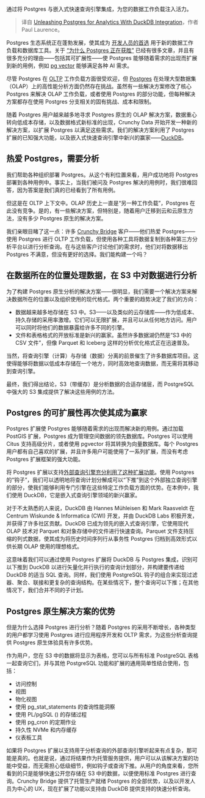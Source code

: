 
<!--
title:  利用DuckDB集成释放Postgres的分析能力
cover: https://cdn.thenewstack.io/media/2024/07/57a43fe6-duckling-8062337_1280.jpg
-->

通过将 Postgres 与嵌入式快速查询引擎集成，为您的数据工作负载注入活力。

> 译自 [Unleashing Postgres for Analytics With DuckDB Integration](https://thenewstack.io/unleashing-postgres-for-analytics-with-duckdb-integration/)，作者 Paul Laurence。

Postgres 生态系统正在蓬勃发展，使其成为 [开发人员的首选](https://survey.stackoverflow.co/2023/#technology-most-popular-technologies) 用于新的数据工作负载和数据库工具。关于 [“为什么 Postgres 正在获胜”](https://www.crunchydata.com/blog/when-did-postgres-become-cool) 已经有很多文章，并且有很多充分的理由——包括其可扩展性——使 Postgres 能够随着需求的出现而扩展到新的用例，例如 [pg vector](https://github.com/pgvector/pgvector) 能够满足各种 AI 需求。

尽管 Postgres 在 [OLTP](https://thenewstack.io/how-data-integration-is-evolving-beyond-etl/) 工作负载方面很受欢迎，但 [Postgres](https://thenewstack.io/postgres-is-now-a-vector-database-too/) 在处理大型数据集（OLAP）上的高性能分析方面仍然存在挑战。虽然有一些解决方案修改了核心 Postgres 来解决 OLAP 工作负载，或者使用 Postgres 的部分功能，但每种解决方案都存在使用 Postgres 分支相关的固有挑战、成本和限制。

随着 Postgres 用户越来越多地寻求 Postgres 原生的 OLAP 解决方案，数据重心转向低成本存储，以及数据格式新标准的出现，Crunchy Data 开始开发一种新的解决方案，以扩展 Postgres 以满足这些需求。我们的解决方案利用了 Postgres 扩展的已知强大功能，以及嵌入式快速查询引擎中新兴的赢家——[DuckDB](https://duckdb.org/)。

## 热爱 Postgres，需要分析

我们帮助各种组织部署 Postgres。从这个有利位置来看，用户成功地将 Postgres 部署到各种用例中。事实上，当我们被问及 Postgres 解决的用例时，我们很难回答，因为答案是我们真的已经看到了所有用例。

但这是在 OLTP 上下文中。OLAP 历史上一直是“另一种工作负载”，Postgres 在此没有竞争。是的，有一些解决方案，但特别是，随着用户迁移到云和云原生方法，没有多少 Postgres 原生的解决方案。

我们亲眼目睹了这一点：许多 [Crunchy Bridge](https://crunchybridge.com/login) 客户——他们热爱 Postgres——使用 Postgres 进行 OLTP 工作负载，但使用各种工具将数据复制到各种第三方分析平台以进行分析查询。在与这些客户讨论他们的需求时，他们对将数据移出 Postgres 不满意，但没有更好的选择。我们能构建一个吗？

## 在数据所在的位置处理数据，在 S3 中对数据进行分析

为了构建 Postgres 原生分析的解决方案——很明显，我们需要一个解决方案来解决数据所在的位置以及组织使用的现代格式。两个重要的趋势决定了我们的方向：

- 数据越来越多地存储在 S3 中。S3——以及类似的云存储库——作为低成本、持久存储的采用率激增。它们可以无限扩展，并且可以从任何地方访问。用户可以同时将他们的数据暴露给许多不同的引擎。
- 文件和表格格式的开放标准是新兴的赢家。虽然许多数据湖仍然是“S3 中的 CSV 文件”，但像 Parquet 和 Iceberg 这样的分析优化格式正在迅速普及。

当然，将查询引擎（计算）与存储（数据）分离的前景催生了许多数据库项目。这使得能够将数据以低成本存储在一个地方，同时高效地查询数据，而无需将其移动到查询引擎。

最终，我们得出结论，S3（带缓存）是分析数据的合适存储层，而 PostgreSQL 中强大的 S3 集成提供了解决这些用例的方法。

## Postgres 的可扩展性再次使其成为赢家

Postgres 扩展使 Postgres 能够随着需求的出现而解决新的用例。通过加载 PostGIS 扩展，Postgres 成为管理空间数据的领先数据库。Postgres 可以使用 Citus 支持高级分片，或者使用 pgvector 将其转换为向量数据库。每个 Postgres 用户都有自己喜欢的扩展，并且许多用户可能使用了一系列扩展，而没有考虑 Postgres 扩展框架的强大功能。

将 Postgres 扩展以支持[外部查询引擎充分利用了这种扩展功能](https://www.crunchydata.com/blog/how-we-fused-duckdb-into-postgres-with-crunchy-bridge-for-analytics)。使用 Postgres 的“钩子”，我们可以透明地将查询计划分解成可以“下推”到这个外部独立查询引擎的部分，使我们能够利用专门引擎在这些特定工作负载方面的优势。在本例中，我们使用 DuckDB，它是嵌入式查询引擎领域的新兴赢家。

对于不太熟悉的人来说，DuckDB 由 Hannes Mühleisen 和 Mark Raasveldt 在 Centrum Wiskunde & Informatica (CWI) 开发，并由 DuckDB Labs 积极开发，并获得了许多社区贡献。DuckDB 已成为领先的嵌入式查询引擎，它使用现代 OLAP 技术对 Parquet 和对象存储中的文件进行快速查询。Parquet 文件支持压缩的列式数据，使其成为将历史时间序列行从事务性 Postgres 归档到高效形式以供长期 OLAP 使用的理想格式。

这意味着我们可以通过使用 Postgres 扩展将 DuckDB 与 Postgres 集成，识别可以下推到 DuckDB 以进行矢量化并行执行的查询计划部分，并构建要传递给 DuckDB 的适当 SQL 查询。同样，我们使用 PostgreSQL 钩子的组合来实现过滤器、聚合、联接和更复杂的查询结构。在某些情况下，整个查询可以下推；在其他情况下，我们合并不同的子计划。

## Postgres 原生解决方案的优势

但是为什么选择 Postgres 进行分析？随着 Postgres 的采用不断增长，各种类型的用户都学习使用 Postgres 进行应用程序开发和 OLTP 需求，为这些分析查询提供 Postgres 原生体验具有许多优势。

作为用户，您在 S3 中的数据将显示为表格，您可以与所有标准 PostgreSQL 表格一起查询它们，并与其他 PostgreSQL 功能和扩展的通用简单性结合使用，包括：

- 访问控制
- 视图
- 物化视图
- 使用 pg_stat_statements 的查询性能洞察
- 使用 PL/pgSQL () 的存储过程
- 使用 pg_cron 的定期作业
- 持久性 NVMe 和内存缓存
- 仪表板工具

如果将 Postgres 扩展以支持用于分析查询的外部查询引擎听起来有点复杂，那可能是真的。也就是说，通过将结果作为托管服务提供，用户可以从该解决方案的功能中受益，而无需担心低级细节，例如钩子或查询下推。从用户的角度来看，您所看到的只是能够快速公开您存储在 S3 中的数据，以便使用标准 Postgres 进行查询。Crunchy Bridge 提供了托管生产就绪 Postgres 的全部优势，以及以开发人员为中心的 UX，现在扩展了功能以支持由 DuckDB 提供支持的快速分析查询。
